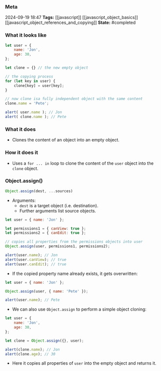 ### Meta
2024-09-19 18:47
**Tags:** [[javascript]] [[javascript_object_basics]] [[javascript_object_references_and_copying]]
**State:** #completed  

### What it looks like
```JavaScript title:app.js
let user = {
	name: 'Jon',
	age: 30,
};

let clone = {} // the new empty object

// the copying process
for (let key in user) {
	clone[key] = user[key];
}

// now clone isa fully independent object with the same content
clone.name = 'Pete';

alert( user.name ); // Jon
alert( clone.name ); // Pete
```

### What it does
- Clones the content of an object into an empty object.

### How it does it
- Uses a `for ... in` loop to clone the content of the `user` object into the `clone` object.

### Object.assign()

```JavaScript title:app.js
Object.assign(dest, ...sources)
```

- Arguments:
	- `dest` is a target object (i.e. destination).
	- Further arguments list source objects.

```JavaScript title:app.js
let user = { name: 'Jon' };

let permissions1 = { canView: true };
let permissions2 = { canEdit: true };

// copies all properties from the permissions objects into user
Object.assign(user, permissions1, permissions2);

alert(user.name); // Jon
alert(user.canView); // true
alert(user.canEdit); // true
```

- If the copied property name already exists, it gets overwritten:

```JavaScript title:app.js
let user = { name: 'Jon' };

Object.assign(user, { name: 'Pete' });

alert(user.name); // Pete
```

- We can also use `Object.assign` to perform a simple object cloning:

```JavaScript title:app.js
let user = {
	name: 'Jon',
	age: 30,
};

let clone = Object.assign({}, user);

alert(clone.name); // Jon
alert(clone.age); // 30
```

- Here it copies all properties of `user` into the empty object and returns it.